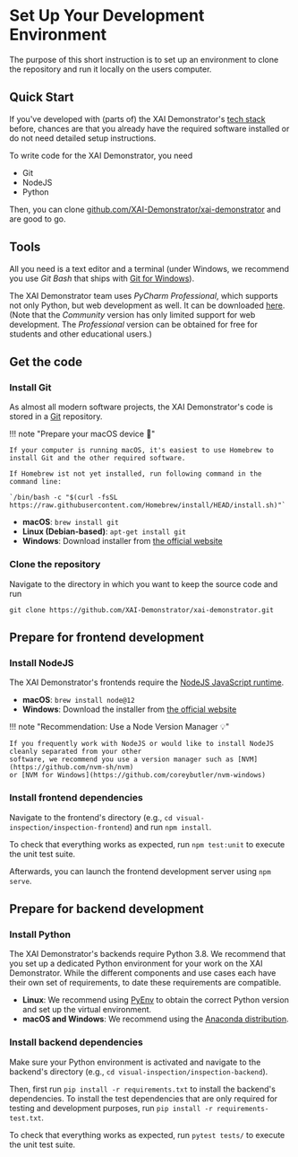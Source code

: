 # Set Up Your Development Environment

The purpose of this short instruction is to set up an environment to clone the repository and run it locally on the users computer. 

## Quick Start

If you've developed with (parts of) the XAI Demonstrator's [tech stack](/tech-notes/tech-stack/) before,
chances are that you already have the required software installed or do not need detailed setup instructions.

To write code for the XAI Demonstrator, you need
- Git
- NodeJS
- Python

Then, you can clone
[github.com/XAI-Demonstrator/xai-demonstrator](https://github.com/XAI-Demonstrator/xai-demonstrator)
and are good to go.

## Tools

All you need is a text editor and a terminal
(under Windows, we recommend you use *Git Bash* that ships with [Git for Windows](https://gitforwindows.org/)).

The XAI Demonstrator team uses *PyCharm Professional*, which supports not only Python, but web development as well.
It can be downloaded [here](https://www.jetbrains.com/de-de/pycharm/download/).
(Note that the *Community* version has only limited support for web development.
The *Professional* version can be obtained for free for students and other educational users.)

## Get the code

### Install Git

As almost all modern software projects, the XAI Demonstrator's code is stored in a [Git](https://git-scm.com/) repository.

!!! note "Prepare your macOS device 🍎"

    If your computer is running macOS, it's easiest to use Homebrew to install Git and the other required software.

    If Homebrew ist not yet installed, run following command in the command line:  

    `/bin/bash -c "$(curl -fsSL https://raw.githubusercontent.com/Homebrew/install/HEAD/install.sh)"`


- **macOS**: `brew install git`
- **Linux (Debian-based)**: `apt-get install git`
- **Windows**: Download installer from [the official website](https://git-scm.com/download/win)

### Clone the repository

Navigate to the directory in which you want to keep the source code and run

```shell
git clone https://github.com/XAI-Demonstrator/xai-demonstrator.git
```

## Prepare for frontend development

### Install NodeJS

The XAI Demonstrator's frontends require the [NodeJS JavaScript runtime](https://nodejs.org/en/).

- **macOS**: `brew install node@12`
- **Windows**: Download the installer from [the official website](https://nodejs.org/dist/latest-v12.x/ )

!!! note "Recommendation: Use a Node Version Manager 💡"

    If you frequently work with NodeJS or would like to install NodeJS cleanly separated from your other
    software, we recommend you use a version manager such as [NVM](https://github.com/nvm-sh/nvm)
    or [NVM for Windows](https://github.com/coreybutler/nvm-windows)

### Install frontend dependencies

Navigate to the frontend's directory (e.g., `cd visual-inspection/inspection-frontend`)
and run `npm install`.

To check that everything works as expected, run `npm test:unit` to execute the unit test suite.

Afterwards, you can launch the frontend development server using `npm serve`.

## Prepare for backend development

### Install Python

The XAI Demonstrator's backends require Python 3.8.
We recommend that you set up a dedicated Python environment for your work on the XAI Demonstrator.
While the different components and use cases each have their own set of requirements, to date these requirements are compatible.

- **Linux**: We recommend using [PyEnv](https://github.com/pyenv/pyenv) to obtain the correct Python version and set up the virtual environment.
- **macOS and Windows**: We recommend using the [Anaconda distribution](https://www.anaconda.com/products/individual).

### Install backend dependencies

Make sure your Python environment is activated
and navigate to the backend's directory (e.g., `cd visual-inspection/inspection-backend`).

Then, first run `pip install -r requirements.txt` to install the backend's dependencies.
To install the test dependencies that are only required for testing and development purposes,
run `pip install -r requirements-test.txt`.

To check that everything works as expected, run `pytest tests/` to execute the unit test suite.
